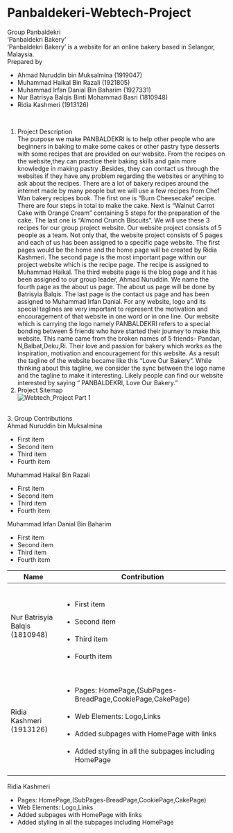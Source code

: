 # Panbaldekeri-Webtech-Project
Group Panbaldekri<br>
‘Panbaldekri Bakery’<br>
‘Panbaldekri Bakery’ is a website for an online bakery based in Selangor, Malaysia.<br>
Prepared by<br>
<ul>
<li>Ahmad Nuruddin bin Muksalmina (1919047)</li>
<li> Muhammad Haikal Bin Razali (1921805)</li>
<li>Muhammad Irfan Danial Bin Baharim (1927331)</li>
<li>Nur Batrisya Balqis Binti Mohammad Basri (1810948)</li>
<li>Ridia Kashmeri (1913126)</li>	
</ul>
<br>

1. Project Description<br>
The purpose we make PANBALDEKRI is to help other people who are beginners in baking to make some cakes or other pastry type desserts with some recipes that are provided on our website. From the recipes on the website,they can practice their baking skills and gain more knowledge in making pastry .Besides, they can contact us through the websites if they have any problem regarding the websites or anything to ask about  the recipes.
There are a lot of bakery recipes around the internet made by many people but we will use a few recipes from Chef Wan bakery recipes book. The first one is “Burn Cheesecake” recipe. There are four steps in total to make the cake. Next is “Walnut Carrot Cake with Orange Cream” containing 5 steps for the preparation of the cake. The last one is “Almond Crunch Biscuits”. We will use these 3 recipes for our group project website.
Our website project consists of 5 people as a team. Not only that, the website project consists of 5 pages and each of us has been assigned to a specific page website. The first pages would be the home and the home page will be created by Ridia Kashmeri. The second page is the most important page within our project website which is the recipe page. The recipe is assigned to Muhammad Haikal. The third website page is the blog page and it has been assigned to our group leader, Ahmad Nuruddin. We name the fourth page as the about us page. The about us page will be done by Batrisyia Balqis. The last page is the contact us page and has been assigned to Muhammad Irfan Danial.
For any website, logo and its special taglines are very important to represent the motivation and encouragement of that website in one word or in one line. Our website which is carrying the logo namely PANBALDEKRI refers to a special bonding between 5 friends who have started their journey to make this website. This name came from the broken names of 5 friends- Pandan, N,Balbat,Deku,Ri. Their love and passion for bakery which works as the inspiration, motivation and encouragement for this website. As a result the tagline of the website became like this “Love Our Bakery”. While thinking about this tagline, we consider the sync between the logo name and the tagline to make it interesting. Likely people can find our website interested by saying
“ PANBALDEKRI, Love Our Bakery.”<br>
2. Project Sitemap <br>
![Webtech_Project Part 1](https://user-images.githubusercontent.com/85051702/121382637-62c16780-c979-11eb-821f-bb904b598ea1.png)
<br>
3. Group Contributions<br>
Ahmad Nuruddin bin Muksalmina
<ul>
<li>First item</li>
<li>Second item</li>
<li>Third item</li>
<li>Fourth item</li>
</ul>
 Muhammad Haikal Bin Razali
<ul>
<li>First item</li>
<li>Second item</li>
<li>Third item</li>
<li>Fourth item</li>
</ul>
 Muhammad Irfan Danial Bin Baharim
 <ul>
<li>First item</li>
<li>Second item</li>
<li>Third item</li>
<li>Fourth item</li>
</ul>

| Name | Contribution |
| ---  | ------------ |
|  Nur Batrisyia Balqis <br> (1810948)  | <br> <ul> <li>First item</li> <br> <li>Second item</li> <br> <li>Third item</li> <br> <li>Fourth item</li> </ul>|  
|  Ridia Kashmeri <br> (1913126)        | <br> <ul> <li>Pages: HomePage,(SubPages-BreadPage,CookiePage,CakePage)</li> <br> <li>Web Elements: Logo,Links</li> <br> <li>Added subpages with HomePage with links</li> <br> <li>Added styling in all the subpages including HomePage</li> </ul>|
|                                       |                                                             |



Ridia Kashmeri<br>
<ul>
<li>Pages: HomePage,(SubPages-BreadPage,CookiePage,CakePage)</li>
<li>Web Elements: Logo,Links</li>
<li>Added subpages with HomePage with links</li>
<li>Added styling in all the subpages including HomePage</li>
</ul>


